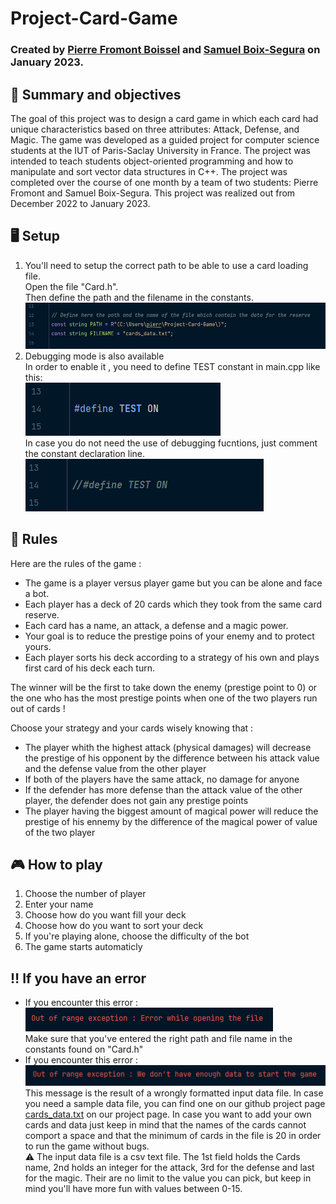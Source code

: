 # Project-Card-Game

### Created by <a href="https://github.com/Pierrafrom" target="_blank">Pierre Fromont Boissel</a> and <a href="https://github.com/Samuelito78" target="_blank">Samuel Boix-Segura</a> on January 2023. <br>

## 🎯 Summary and objectives
The goal of this project was to design a card game in which each card had unique characteristics based on three attributes: Attack, Defense, and Magic. 
The game was developed as a guided project for computer science students at the IUT of Paris-Saclay University in France. The project was intended to teach students object-oriented programming and how to manipulate and sort vector data structures in C++. The project was completed over the course of one month by a team of two students: Pierre Fromont and Samuel Boix-Segura. This project was realized out from December 2022 to January 2023.

## 🖥️ Setup
1. You'll need to setup the correct path to be able to use a card loading file.<br>
Open the file "Card.h". <br>
Then define the path and the filename in the constants.
![Path](img/Path.PNG)
2. Debugging mode is also available<br>
In order to enable it , you need to define TEST constant in main.cpp like this: <br>
![testOn](img/testOn.PNG) <br>
In case you do not need the use of debugging fucntions, just comment the constant declaration line. <br>
![testOff](img/testOff.PNG)

## 📃 Rules
Here are the rules of the game : <br>
- The game is a player versus player game but you can be alone and face a bot.
- Each player has a deck of 20 cards which they took from the same card reserve.
- Each card has a name, an attack, a defense and a magic power.
- Your goal is to reduce the prestige poins of your enemy and to protect yours.
- Each player sorts his deck according to a strategy of his own and plays first card of his deck each turn. <br>

The winner will be the first to take down the enemy (prestige point to 0) or the one who has the most prestige points when one of the two players run out of cards !

Choose your strategy and your cards wisely knowing that : <br>
- The player whith the highest attack (physical damages) will decrease the prestige of his
  opponent by the difference between his attack value and the defense value from the other player
- If both of the players have the same attack, no damage for anyone
- If the defender has more defense than the attack value of the other player, the defender
  does not gain any prestige points
- The player having the biggest amount of magical power will reduce
  the prestige of his ennemy by the difference of the magical power of value of the two player <br>

## 🎮 How to play
1. Choose the number of player 
2. Enter your name
3. Choose how do you want fill your deck
4. Choose how do you want to sort your deck
5. If you're playing alone, choose the difficulty of the bot
6. The game starts automaticly

## ‼️ If you have an error
- If you encounter this error :<br>
  ![error](img/fileOpen.PNG)<br>
  Make sure that you've entered the right path and file name in the constants found on "Card.h"
- If you encounter this error :<br>
  ![error](img/data.PNG)<br>
  This message is the result of a wrongly formatted input data file. In case you need a sample data file, you can find one on our github project page <a href="https://github.com/Pierrafrom/Project-Card-Game/blob/main/cards_data.txt" target="_blank">cards_data.txt</a> on our project page. In case you want to add your own cards and data just keep in mind that the names of the cards cannot comport a space and that the minimum of cards in the file is 20 in order to run the game without bugs. <br>
⚠️ The input data file is a csv text file. The 1st field holds the Cards name, 2nd holds an integer for the attack, 3rd for the defense and last for the magic. Their are no limit to the value you can pick, but keep in mind you'll have more fun with values between 0-15.
